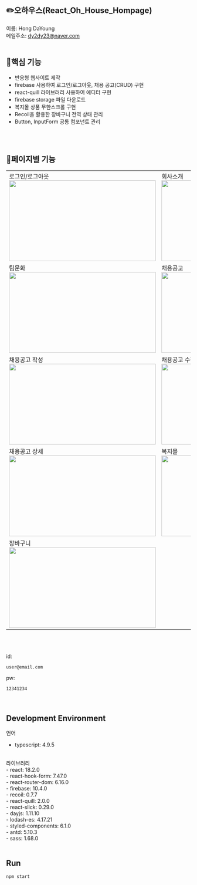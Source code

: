 ## ✏️오하우스(React_Oh_House_Hompage)
이름: Hong DaYoung<br/>
메일주소: dy2dy23@naver.com<br/>
<br/>

## 💫핵심 기능
- 반응형 웹사이트 제작
- firebase 사용하여 로그인/로그아웃, 채용 공고(CRUD) 구현
- react-quill 라이브러리 사용하여 에디터 구현
- firebase storage 파일 다운로드
- 복지몰 상품 무한스크롤 구현
- Recoil을 활용한 장바구니 전역 상태 관리
- Button, InputForm 공통 컴포넌트 관리
<br/>
<br/>


## 📝페이지별 기능
<div align="center">
  <table>
    <tr>
      <td>
        <span>로그인/로그아웃</span><br/>
        <img src="https://github.com/carrotdy/test/assets/83288448/911931a0-ed20-4c20-89ee-f0df95b44b52" width="400" height="220">
      </td>
      <td>
        <span>회사소개</span><br/>
        <img src="https://github.com/carrotdy/test/assets/83288448/ee23311a-1a34-4c92-9e22-013d01a07d1d" width="400" height="220">
      </td>
    </tr>
    <tr>
      <td>
        <span>팀문화</span><br/>
        <img src="https://github.com/carrotdy/test/assets/83288448/5e906ce2-4313-414e-a2d9-6c2ec96d1315" width="400" height="220">
      </td>
      <td>
        <span>채용공고</span><br/>
        <img src="https://github.com/carrotdy/test/assets/83288448/49565259-3235-49a6-ac52-9d9eedcbc44e" width="400" height="220">
      </td>
    </tr>
    <tr>
      <td>
        <span>채용공고 작성</span><br/>
        <img src="https://github.com/carrotdy/test/assets/83288448/60e01589-7fbe-422d-9c38-add202955498" width="400" height="220">
      </td>
      <td>
        <span>채용공고 수정</span><br/>
        <img src="https://github.com/carrotdy/test/assets/83288448/175b9b96-d807-4894-8343-bc7f4820b273" width="400" height="220">
      </td>
    </tr>
    <tr>
      <td>
        <span>채용공고 상세</span><br/>
        <img src="https://github.com/carrotdy/test/assets/83288448/6ca79e5c-0e68-4158-8d13-15fc24e1307c" width="400" height="220">
      </td>
      <td>
        <span>복지몰</span><br/>
        <img src="https://github.com/carrotdy/test/assets/83288448/2fb8a9c5-d73e-4172-9e56-b5ab844ff9af" width="400" height="220">
      </td>
    </tr>
     <td>
        <span>장바구니</span><br/>
        <img src="https://github.com/carrotdy/test/assets/83288448/df8facc6-a607-490a-b640-aae41081b98e" width="400" height="220">
      </td>
  </table>
</div>

<br/>
<br/>

id: 
```
user@email.com
```

pw: 
```
12341234
```
<br/>

## Development Environment

언어<br/>
 - typescript: 4.9.5<br/>

<br/>
라이브러리<br/>
- react: 18.2.0<br/>
- react-hook-form: 7.47.0<br/>
- react-router-dom: 6.16.0<br/>
- firebase: 10.4.0<br/>
- recoil: 0.7.7<br/>
- react-quill: 2.0.0<br/>
- react-slick: 0.29.0<br/>
- dayjs: 1.11.10<br/>
- lodash-es: 4.17.21<br/>
- styled-components: 6.1.0<br/>
- antd: 5.10.3<br/>
- sass: 1.68.0<br/>
  
<br/>

## Run

```
npm start
```
<br/>
